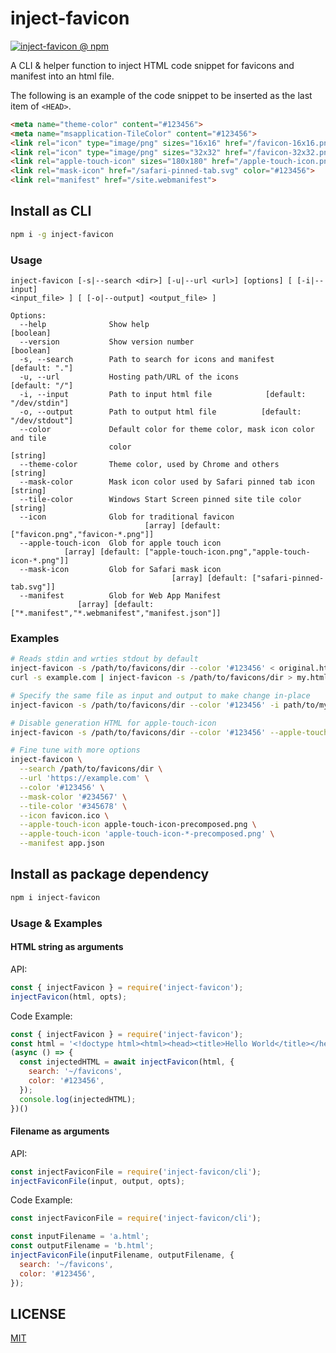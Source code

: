 inject-favicon
===========

[![inject-favicon @ npm](https://badgen.net/npm/v/inject-favicon)](https://www.npmjs.com/package/inject-favicon)

A CLI & helper function to inject HTML code snippet for favicons and manifest into an html file.

The following is an example of the code snippet to be inserted as the last item of `<HEAD>`.

```html
<meta name="theme-color" content="#123456">
<meta name="msapplication-TileColor" content="#123456">
<link rel="icon" type="image/png" sizes="16x16" href="/favicon-16x16.png">
<link rel="icon" type="image/png" sizes="32x32" href="/favicon-32x32.png">
<link rel="apple-touch-icon" sizes="180x180" href="/apple-touch-icon.png">
<link rel="mask-icon" href="/safari-pinned-tab.svg" color="#123456">
<link rel="manifest" href="/site.webmanifest">
```


## Install as CLI

```sh
npm i -g inject-favicon
```

### Usage

```
inject-favicon [-s|--search <dir>] [-u|--url <url>] [options] [ [-i|--input]
<input_file> ] [ [-o|--output] <output_file> ]

Options:
  --help              Show help                                        [boolean]
  --version           Show version number                              [boolean]
  -s, --search        Path to search for icons and manifest       [default: "."]
  -u, --url           Hosting path/URL of the icons               [default: "/"]
  -i, --input         Path to input html file            [default: "/dev/stdin"]
  -o, --output        Path to output html file          [default: "/dev/stdout"]
  --color             Default color for theme color, mask icon color and tile
                      color                                             [string]
  --theme-color       Theme color, used by Chrome and others            [string]
  --mask-color        Mask icon color used by Safari pinned tab icon    [string]
  --tile-color        Windows Start Screen pinned site tile color       [string]
  --icon              Glob for traditional favicon
                              [array] [default: ["favicon.png","favicon-*.png"]]
  --apple-touch-icon  Glob for apple touch icon
            [array] [default: ["apple-touch-icon.png","apple-touch-icon-*.png"]]
  --mask-icon         Glob for Safari mask icon
                                    [array] [default: ["safari-pinned-tab.svg"]]
  --manifest          Glob for Web App Manifest
               [array] [default: ["*.manifest","*.webmanifest","manifest.json"]]
```

### Examples

```sh
# Reads stdin and wrties stdout by default
inject-favicon -s /path/to/favicons/dir --color '#123456' < original.html > injected.html
curl -s example.com | inject-favicon -s /path/to/favicons/dir > my.html

# Specify the same file as input and output to make change in-place
inject-favicon -s /path/to/favicons/dir --color '#123456' -i path/to/my/file.html -o path/to/my/file.html

# Disable generation HTML for apple-touch-icon
inject-favicon -s /path/to/favicons/dir --color '#123456' --apple-touch-icon '' -i input.html -o output.html

# Fine tune with more options
inject-favicon \
  --search /path/to/favicons/dir \
  --url 'https://example.com' \
  --color '#123456' \
  --mask-color '#234567' \
  --tile-color '#345678' \
  --icon favicon.ico \
  --apple-touch-icon apple-touch-icon-precomposed.png \
  --apple-touch-icon 'apple-touch-icon-*-precomposed.png' \
  --manifest app.json
```


## Install as package dependency

```sh
npm i inject-favicon
```

### Usage & Examples

#### HTML string as arguments

API:

```js
const { injectFavicon } = require('inject-favicon');
injectFavicon(html, opts);
```

Code Example:

```js
const { injectFavicon } = require('inject-favicon');
const html = '<!doctype html><html><head><title>Hello World</title></head><body>Morning World</body></html>';
(async () => {
  const injectedHTML = await injectFavicon(html, {
    search: '~/favicons',
    color: '#123456',
  });
  console.log(injectedHTML);
})()
```

#### Filename as arguments

API:

```js
const injectFaviconFile = require('inject-favicon/cli');
injectFaviconFile(input, output, opts);
```

Code Example:

```js
const injectFaviconFile = require('inject-favicon/cli');

const inputFilename = 'a.html';
const outputFilename = 'b.html';
injectFaviconFile(inputFilename, outputFilename, {
  search: '~/favicons',
  color: '#123456',
});
```


## LICENSE

[MIT](LICENSE)
